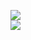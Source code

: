 [![](https://img.shields.io/badge/Made%20With-Github%20Spray-lightgrey.svg?style=for-the-badge&logo=github)](https://github.com/Annihil/github-spray#14716)  
[![](https://i.imgur.com/2DrTn0Z.gif)](https://github.com/Annihil/github-spray)